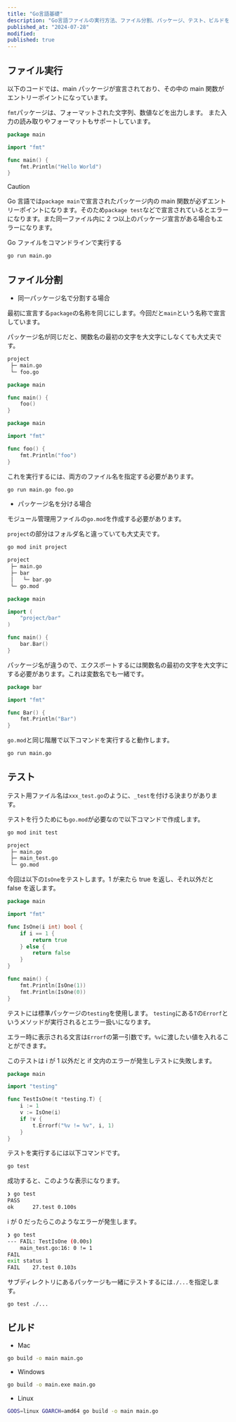 ```yaml
---
title: "Go言語基礎"
description: "Go言語ファイルの実行方法、ファイル分割、パッケージ、テスト、ビルドを学習しました。"
published_at: "2024-07-28"
modified:
published: true
---
```


## ファイル実行

以下のコードでは、main パッケージが宣言されており、その中の main 関数がエントリーポイントになっています。

`fmt`パッケージは、フォーマットされた文字列、数値などを出力します。
また入力の読み取りやフォーマットもサポートしています。

```go
package main

import "fmt"

func main() {
	fmt.Println("Hello World")
}
```

> [!CAUTION]
> Go 言語では`package main`で宣言されたパッケージ内の main 関数が必ずエントリーポイントになります。そのため`package test`などで宣言されているとエラーになります。また同一ファイル内に 2 つ以上のパッケージ宣言がある場合もエラーになります。

Go ファイルをコマンドラインで実行する

```bash
go run main.go
```

## ファイル分割

- 同一パッケージ名で分割する場合

最初に宣言する`package`の名称を同じにします。今回だと`main`という名称で宣言しています。

パッケージ名が同じだと、関数名の最初の文字を大文字にしなくても大丈夫です。

```bash
project
 ├─ main.go
 └─ foo.go
```

```go title="main.go"
package main

func main() {
	foo()
}
```

```go title="foo.go"
package main

import "fmt"

func foo() {
	fmt.Println("foo")
}
```

これを実行するには、両方のファイル名を指定する必要があります。

```bash
go run main.go foo.go
```

- パッケージ名を分ける場合

モジュール管理用ファイルの`go.mod`を作成する必要があります。

`project`の部分はフォルダ名と違っていても大丈夫です。

```bash
go mod init project
```

```bash
project
 ├─ main.go
 ├─ bar
 │   └─ bar.go
 └─ go.mod
```

```go title="main.go"
package main

import (
	"project/bar"
)

func main() {
	bar.Bar()
}
```

パッケージ名が違うので、エクスポートするには関数名の最初の文字を大文字にする必要があります。これは変数名でも一緒です。

```go title="bar/bar.go"
package bar

import "fmt"

func Bar() {
	fmt.Println("Bar")
}
```

`go.mod`と同じ階層で以下コマンドを実行すると動作します。

```bash
go run main.go
```

## テスト

テスト用ファイル名は`xxx_test.go`のように、`_test`を付ける決まりがあります。

テストを行うためにも`go.mod`が必要なので以下コマンドで作成します。

```bash
go mod init test
```

```bash
project
 ├─ main.go
 ├─ main_test.go
 └─ go.mod
```

今回は以下の`IsOne`をテストします。1 が来たら true を返し、それ以外だと false を返します。

```go title="main.go"
package main

import "fmt"

func IsOne(i int) bool {
	if i == 1 {
		return true
	} else {
		return false
	}
}

func main() {
	fmt.Println(IsOne(1))
	fmt.Println(IsOne(0))
}
```

テストには標準パッケージの`testing`を使用します。
`testing`にある`T`の`Errorf`というメソッドが実行されるとエラー扱いになります。

エラー時に表示される文言は`Errorf`の第一引数です。`%v`に渡したい値を入れることができます。

このテストは i が 1 以外だと if 文内のエラーが発生しテストに失敗します。

```go title="main_test.go"
package main

import "testing"

func TestIsOne(t *testing.T) {
	i := 1
	v := IsOne(i)
	if !v {
		t.Errorf("%v != %v", i, 1)
	}
}
```

テストを実行するには以下コマンドです。

```bash
go test
```

成功すると、このような表示になります。

```bash
❯ go test
PASS
ok      27.test 0.100s
```

i が 0 だったらこのようなエラーが発生します。

```bash
❯ go test
--- FAIL: TestIsOne (0.00s)
    main_test.go:16: 0 != 1
FAIL
exit status 1
FAIL    27.test 0.103s
```

サブディレクトリにあるパッケージも一緒にテストするには`./...`を指定します。

```bash
go test ./...
```

## ビルド

- Mac

```bash
go build -o main main.go
```

- Windows

```bash
go build -o main.exe main.go
```

- Linux

```bash
GOOS=linux GOARCH=amd64 go build -o main main.go
```
